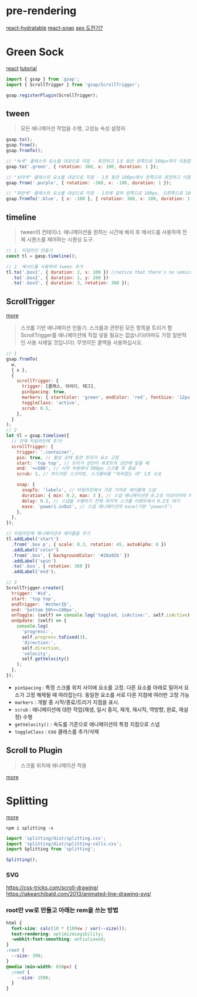 # pre-rendering

[react-hydratable](https://satisfactoryplace.tistory.com/348)
[react-snap](https://narup.tistory.com/265#----%--react-snap)
[seo 도전기?](https://headwing.tistory.com/77)

# Green Sock

[react](https://greensock.com/react-basics)
[tutorial](https://greensock.com/get-started/)

```jsx
import { gsap } from 'gsap';
import { ScrollTrigger } from 'gsap/ScrollTrigger';

gsap.registerPlugin(ScrollTrigger);
```

## tween

> 모든 애니메이션 작업을 수행, 고성능 속성 설정자

```jsx
gsap.to();
gsap.from();
gsap.fromTo();

// "녹색" 클래스의 요소를 대상으로 지정 - 회전하고 1초 동안 왼쪽으로 100px까지 이동합니다.
gsap.to('.green', { rotation: 360, x: 100, duration: 1 });

// "보라색" 클래스의 요소를 대상으로 지정 - 1초 동안 100px에서 왼쪽으로 회전하고 이동합니다.
gsap.from('.purple', { rotation: -360, x: -100, duration: 1 });

// "파란색" 클래스의 요소를 대상으로 지정 - 1초에 걸쳐 왼쪽으로 100px, 오른쪽으로 100px 회전 및 이동합니다.course of 1 second.
gsap.fromTo('.blue', { x: -100 }, { rotation: 360, x: 100, duration: 1 });
```

## timeline

> tween의 컨테이너. 애니메이션을 원하는 시간에 배치 후 메서드를 사용하여 전체 시퀀스를 제어하는 시퀀싱 도구.

```jsx
// 1. 타임라인 만들기
const tl = gasp.timeline();

// 2. 메서드를 사용하여 tween 추가
tl.to('.box1', { duration: 2, x: 100 }) //notice that there's no semicolon!
  .to('.box2', { duration: 1, y: 200 })
  .to('.box3', { duration: 3, rotation: 360 });
```

## ScrollTrigger

[more](https://greensock.com/docs/v3/Plugins/ScrollTrigger)

> 스크롤 기반 애니메이션 만들기.
> 스크롤과 관련된 모든 항목을 트리거 함
> ScrollTrigger를 애니메이션에 직접 넣을 필요는 없습니다(아마도 가장 일반적인 사용 사례일 것입니다). 무엇이든 콜백을 사용하십시오.

```jsx
// 1
gsap.fromTo(
  w,
  { x },
  {
    scrollTrigger: {
      trigger: [클래스, 아이디, 태그],
      pinSpacing: true,
      markers: { startColor: 'green', endColor: 'red', fontSize: '12px' },
      toggleClass: 'active',
      scrub: 0.5,
    },
  }
);
// 2
let tl = gsap.timeline({
  // 전체 타임라인에 추가!
  scrollTrigger: {
    trigger: '.container',
    pin: true, // 활성 상태 동안 트리거 요소 고정
    start: 'top top', // 트리거 상단이 뷰포트의 상단에 닿을 때
    end: '+=500', // 시작 부분에서 500px 스크롤 후 종료
    scrub: 1, // 부드러운 스크러빙, 스크롤바를 "따라잡는 데" 1초 소요

    snap: {
      snapTo: 'labels', // 타임라인에서 가장 가까운 레이블에 스냅
      duration: { min: 0.2, max: 3 }, // 스냅 애니메이션은 0.2초 이상이어야 하지만 3초를 넘지 않아야 합니다(속도로 결정).
      delay: 0.2, // 스냅을 수행하기 전에 마지막 스크롤 이벤트에서 0.2초 대기
      ease: 'power1.inOut', // 스냅 애니메이션의 ease(기본 "power3")
    },
  },
});

// 타임라인에 애니메이션과 레이블을 추가
tl.addLabel('start')
  .from('.box p', { scale: 0.3, rotation: 45, autoAlpha: 0 })
  .addLabel('color')
  .from('.box', { backgroundColor: '#28a92b' })
  .addLabel('spin')
  .to('.box', { rotation: 360 })
  .addLabel('end');

// 3
ScrollTrigger.create({
  trigger: '#id',
  start: 'top top',
  endTrigger: '#otherID',
  end: 'bottom 50%+=100px',
  onToggle: (self) => console.log('toggled, isActive:', self.isActive),
  onUpdate: (self) => {
    console.log(
      'progress:',
      self.progress.toFixed(3),
      'direction:',
      self.direction,
      'velocity',
      self.getVelocity()
    );
  },
});
```

- `pinSpacing` : 특정 스크롤 위치 사이에 요소를 고정. 다른 요소를 아래로 밀어서 요소가 고정 해제될 때 따라잡는다. 동일한 요소를 서로 다른 지점에 여러번 고정 가능
- `markers` : 개발 중 시작/종료/트리거 지점을 표시.
- `scrub` : 애니메이션에 대한 작업(재생, 일시 중지, 재개, 재시작, 역방향, 완료, 재설정) 수행
- `getVelocity()` : 속도를 기준으로 애니메이션의 특정 지점으로 스냅
- `toggleClass` : css 클래스를 추가/삭제

## Scroll to Plugin

> 스크롤 위치에 애니메이션 적용

[more](https://greensock.com/docs/v3/Plugins/ScrollToPlugin)

# Splitting

[more](https://splitting.js.org/)

`npm i splitting -s`

```jsx
import 'splitting/dist/splitting.css';
import 'splitting/dist/splitting-cells.css';
import Splitting from 'splitting';

Splitting();
```

### SVG

https://css-tricks.com/scroll-drawing/
https://jakearchibald.com/2013/animated-line-drawing-svg/

### root만 vw로 만들고 아래는 rem을 쓰는 방법

```css
html {
  font-size: calc(10 * (100vw / var(--size)));
  text-rendering: optimizeLegibility;
  -webkit-font-smoothing: antialiased;
}
:root {
  --size: 390;
}
@media (min-width: 650px) {
  :root {
    --size: 1500;
  }
}
```
